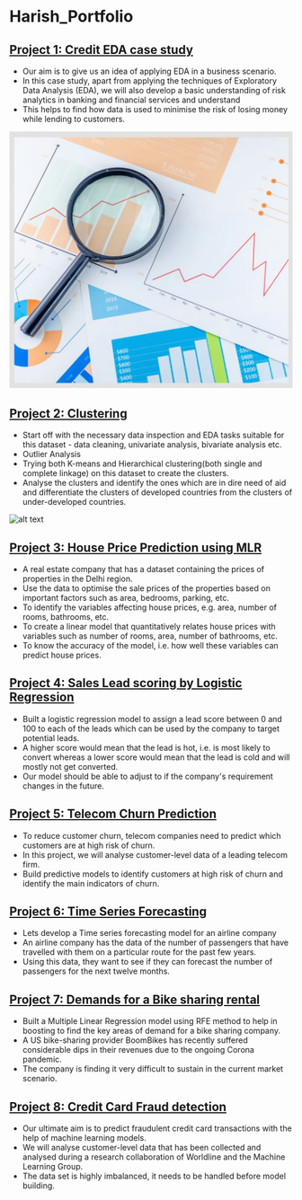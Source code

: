 # Harish_Portfolio

## [Project 1: Credit EDA case study](https://github.com/harishjk18/credit-eda-case-study)

- Our aim is to give us an idea of applying EDA in a business scenario. 
- In this case study, apart from applying the techniques of Exploratory Data Analysis (EDA), we will also develop a basic understanding of risk analytics in banking and financial   services and understand 
- This helps to find how data is used to minimise the risk of losing money while lending to customers.

![alt text](eda3.jpg)

## [Project 2: Clustering](https://github.com/harishjk18/Clustering-Help_International)

- Start off with the necessary data inspection and EDA tasks suitable for this dataset - data cleaning, univariate analysis, bivariate analysis etc.
- Outlier Analysis
- Trying both K-means and Hierarchical clustering(both single and complete linkage) on this dataset to create the clusters. 
- Analyse the clusters and identify the ones which are in dire need of aid and differentiate the clusters of developed countries from the clusters of under-developed countries.

![alt text](download(1).png)

## [Project 3: House Price Prediction using MLR](https://github.com/harishjk18/Multiple_LinearReg-House-price)

- A real estate company that has a dataset containing the prices of properties in the Delhi region.
- Use the data to optimise the sale prices of the properties based on important factors such as area, bedrooms, parking, etc.
- To identify the variables affecting house prices, e.g. area, number of rooms, bathrooms, etc.
- To create a linear model that quantitatively relates house prices with variables such as number of rooms, area, number of bathrooms, etc.
- To know the accuracy of the model, i.e. how well these variables can predict house prices.

## [Project 4: Sales Lead scoring by Logistic Regression](https://github.com/harishjk18/Logistic_reg-Lead_scoring)

- Built a logistic regression model to assign a lead score between 0 and 100 to each of the leads which can be used by the company to target potential leads. 
- A higher score would mean that the lead is hot, i.e. is most likely to convert whereas a lower score would mean that the lead is cold and will mostly not get converted. 
- Our model should be able to adjust to if the company's requirement changes in the future. 

## [Project 5: Telecom Churn Prediction](https://github.com/harishjk18/telecom-churn)

- To reduce customer churn, telecom companies need to predict which customers are at high risk of churn.
- In this project, we will analyse customer-level data of a leading telecom firm. 
- Build predictive models to identify customers at high risk of churn and identify the main indicators of churn.

## [Project 6: Time Series Forecasting](https://github.com/harishjk18/time-series-forecasting)

- Lets develop a Time series forecasting model for an airline company
- An airline company has the data of the number of passengers that have travelled with them on a particular route for the past few years. 
- Using this data, they want to see if they can forecast the number of passengers for the next twelve months.

## [Project 7: Demands for a Bike sharing rental](https://github.com/harishjk18/telecom-churn)

- Built a Multiple Linear Regression model using RFE method to help in boosting to find the key areas of demand for a bike sharing company.
- A US bike-sharing provider BoomBikes has recently suffered considerable dips in their revenues due to the ongoing Corona pandemic. 
- The company is finding it very difficult to sustain in the current market scenario.

## [Project 8: Credit Card Fraud detection](https://github.com/harishjk18/Creditcard-fraud-detection)

- Our ultimate aim is to predict fraudulent credit card transactions with the help of machine learning models.
- We will analyse customer-level data that has been collected and analysed during a research collaboration of Worldline and the Machine Learning Group.
- The data set is highly imbalanced, it needs to be handled before model building.
